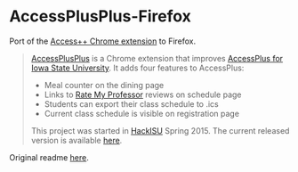 # AccessPlusPlus-Firefox

Port of the [Access++ Chrome extension](https://chrome.google.com/webstore/detail/access%2B%2B/cdchknkpbdccmalfabhdjjkckajhbdif) to Firefox.

> <a href="https://chrome.google.com/webstore/detail/access%20%20/cdchknkpbdccmalfabhdjjkckajhbdif">AccessPlusPlus</a> is a Chrome extension that improves <a href="https://accessplus.iastate.edu/frontdoor/login.jsp">AccessPlus for Iowa State University</a>. It adds four features to AccessPlus:
>
> * Meal counter on the dining page
> * Links to <a href="http://www.ratemyprofessors.com/">Rate My Professor</a> reviews on schedule page
> * Students can export their class schedule to .ics
> * Current class schedule is visible on registration page
>
> This project was started in <a href="http://hackisu.com/">HackISU</a> Spring 2015. The current released version is available <a href="https://chrome.google.com/webstore/detail/access%2B%2B/cdchknkpbdccmalfabhdjjkckajhbdif">here</a>.

Original readme [here](https://github.com/asr1/AccessPlusPlus/blob/master/README.md).